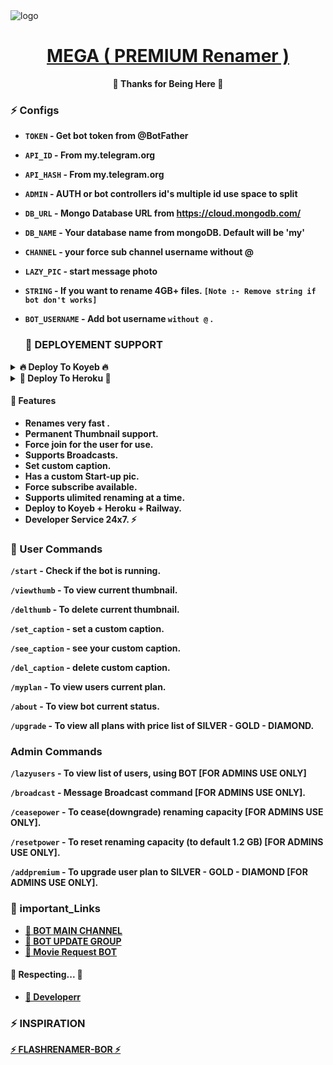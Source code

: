 <img src="https://graph.org/file/962dcc98c5d3fdc8b9b4f.jpg" alt="logo" target="/blank">

<h1 align="center">
 <b><a href="https://telegram.me/Doremon-Botz" target="/blank"> MEGA ( PREMIUM Renamer ) </a></>
</h1>

<p align="center">🤍 Thanks for Being Here 🤍</p>


### ⚡️ Configs 

* `TOKEN`  - Get bot token from @BotFather

* `API_ID` - From my.telegram.org 

* `API_HASH` - From my.telegram.org 

* `ADMIN` - AUTH or bot controllers id's multiple id use space to split 

* `DB_URL`  - Mongo Database URL from https://cloud.mongodb.com/

* `DB_NAME`  - Your database name from mongoDB. Default will be 'my'

* `CHANNEL` - your force sub channel username without @ 

* `LAZY_PIC` - start message photo

* `STRING` - If you want to rename 4GB+ files. `[Note :- Remove string if bot don't works]`

* `BOT_USERNAME` - Add bot username `without @` .

  ### 📶 DEPLOYEMENT SUPPORT

<details><summary>🔥 Deploy To Koyeb 🔥</summary>
<p>
<br>                 
<a target="/blank" href="https://app.koyeb.com/deploy?type=git&repository=ggithub.com/Tamizhan-botz/Mega-Renamer-bot&branch=main&name=gngbabyrenamer" >
  <img src="https://www.koyeb.com/static/images/deploy/button.svg" alt="Deploy">
</a>
</p>
</details>

<details><summary>🔰 Deploy To Heroku 🔰</summary>
<p>
<br>
<a href="https://heroku.com/deploy?template=https://github.com/Tamizhan-botz/Mega-Renamer-bot">
  <img src="https://www.herokucdn.com/deploy/button.svg" alt="Deploy">
</a>
</p>
</details>





#### 🤖 Features
 - Renames very fast .
 - Permanent Thumbnail support.
 - Force join for the user for use.
 - Supports Broadcasts.
 - Set custom caption.
 - Has a custom Start-up pic.
 - Force subscribe available.
 - Supports ulimited renaming at a time.
 - Deploy to Koyeb + Heroku + Railway.
 - Developer Service 24x7. ⚡

### 🚦 User Commands
`/start` - Check if the bot is running.
 
`/viewthumb` - To view current thumbnail.
 
`/delthumb` - To delete current thumbnail.
 
`/set_caption` - set a custom caption.
 
`/see_caption` - see your custom caption.
 
`/del_caption` - delete custom caption.
 
`/myplan` - To view users current plan.
 
`/about` - To view bot current status.
 
`/upgrade` - To view all plans with price list of SILVER - GOLD - DIAMOND.

### Admin Commands

`/lazyusers` - To view list of users, using BOT [FOR ADMINS USE ONLY]
 
`/broadcast` - Message Broadcast command [FOR ADMINS USE ONLY].
 
`/ceasepower` - To cease(downgrade) renaming capacity [FOR ADMINS USE ONLY].
 
`/resetpower` - To reset renaming capacity (to default 1.2 GB)  [FOR ADMINS USE ONLY].
 
`/addpremium` - To upgrade user plan to SILVER - GOLD - DIAMOND  [FOR ADMINS USE ONLY].


### 🔗 important_Links
- [🔰 BOT MAIN CHANNEL](https://t.me/Doremon_Botz)
- [🔰 BOT UPDATE GROUP](https://t.me/+5xScmjemXiI4Yjll)
- [🔰 Movie Request BOT](https://t.me/Movie_Requestgrp)


#### 📣 Respecting... 📣
- [🤖 Developerr](https://github.com/Tamizhan-botz)

### ⚡ INSPIRATION
<a href="#">
   <p>⚡ FLASHRENAMER-BOR ⚡</p>
</a>

